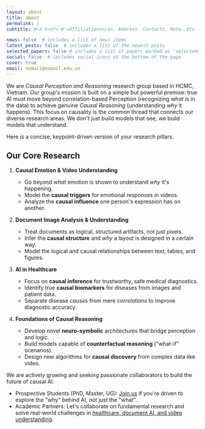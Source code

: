 ```yaml
---
layout: about
title: about
permalink: /
subtitle: #<a href='#'>Affiliations</a>. Address. Contacts. Moto. Etc.

news: false  # includes a list of news items
latest_posts: false  # includes a list of the newest posts
selected_papers: false # includes a list of papers marked as "selected={true}"
social: false  # includes social icons at the bottom of the page
cover: true
email: nomail@nomail.edu.vn
---
```


We are *Causal Perception and Reasoning* research group based in HCMC, Vietnam. Our group's mission is built on a simple but powerful premise: true AI must move beyond correlation-based Perception (recognizing *what* is in the data) to achieve genuine *Causal Reasoning* (understanding *why* it happens). This focus on causality is the common thread that connects our diverse research areas. We don't just build models that see; we build models that understand.

Here is a concise, keypoint-driven version of your research pillars.

## Our Core Research

1.  **Causal Emotion & Video Understanding**
    * Go beyond *what* emotion is shown to understand *why* it's happening.
    * Model the **causal triggers** for emotional responses in videos.
    * Analyze the **causal influence** one person's expression has on another.

2.  **Document Image Analysis & Understanding**
    * Treat documents as logical, structured artifacts, not just pixels.
    * Infer the **causal structure** and *why* a layout is designed in a certain way.
    * Model the logical and causal relationships between text, tables, and figures.

3.  **AI in Healthcare**
    * Focus on **causal inference** for trustworthy, safe medical diagnostics.
    * Identify true **causal biomarkers** for diseases from images and patient data.
    * Separate disease *causes* from mere *correlations* to improve diagnostic accuracy.

4.  **Foundations of Causal Reasoning**
    * Develop novel **neuro-symbolic** architectures that bridge perception and logic.
    * Build models capable of **counterfactual reasoning** ("what-if" scenarios).
    * Design new algorithms for **causal discovery** from complex data like video.

      
We are actively growing and seeking passionate collaborators to build the future of causal AI.

* Prospective Students (PhD, Master, UG): [Join us](/join-us) if you're driven to explore the "why" behind AI, not just the "what".
* Academic Partners: Let's collaborate on fundamental research and solve real-world challenges in [healthcare, document AI, and video understanding](/research).


